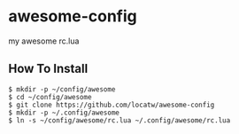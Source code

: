 # awesome-config
my awesome rc.lua

## How To Install
    $ mkdir -p ~/config/awesome
    $ cd ~/config/awesome
    $ git clone https://github.com/locatw/awesome-config
    $ mkdir -p ~/.config/awesome
    $ ln -s ~/config/awesome/rc.lua ~/.config/awesome/rc.lua
